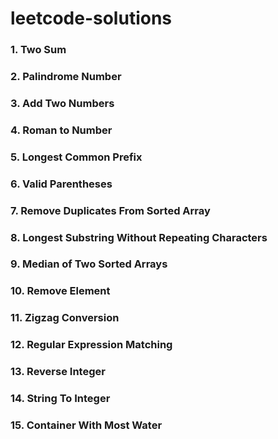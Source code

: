 # leetcode-solutions

### 1. Two Sum

### 2. Palindrome Number

### 3. Add Two Numbers

### 4. Roman to Number

### 5. Longest Common Prefix

### 6. Valid Parentheses

### 7. Remove Duplicates From Sorted Array

### 8. Longest Substring Without Repeating Characters

### 9. Median of Two Sorted Arrays

### 10. Remove Element

### 11. Zigzag Conversion

### 12. Regular Expression Matching

### 13. Reverse Integer

### 14. String To Integer

### 15. Container With Most Water
